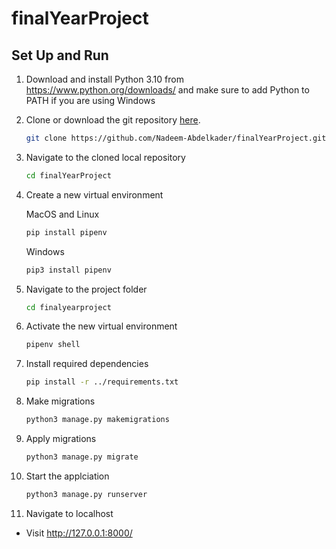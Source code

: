 # finalYearProject

[comment]: <> (## Author)

[comment]: <> (- [Nadeem Abdelkader]&#40;https://github.com/Nadeem-Abdelkader&#41;)

[comment]: <> (## What Is This?)

## Set Up and Run

1. Download and install Python 3.10 from <https://www.python.org/downloads/> and make sure to add Python to PATH if you are using Windows

2. Clone or download the git repository
   [here](https://github.com/Nadeem-Abdelkader/finalYearProject.git).
    ```sh
    git clone https://github.com/Nadeem-Abdelkader/finalYearProject.git
    ```

3. Navigate to the cloned local repository
    ```sh
    cd finalYearProject
    ```

4. Create a new virtual environment
   
   MacOS and Linux
   ```sh
   pip install pipenv
   ```
   Windows
   ```sh
   pip3 install pipenv
   ```
   
5. Navigate to the project folder
    ```sh
    cd finalyearproject
    ```
    
6. Activate the new virtual environment
    ```sh
   pipenv shell
   ```

7. Install required dependencies 
    ```sh
   pip install -r ../requirements.txt
   ```
   
8. Make migrations
    ```sh
   python3 manage.py makemigrations
   ```
   
9. Apply migrations
    ```sh
   python3 manage.py migrate
   ```

10. Start the applciation
    ```sh
    python3 manage.py runserver
    ```
11. Navigate to localhost
   - Visit http://127.0.0.1:8000/
